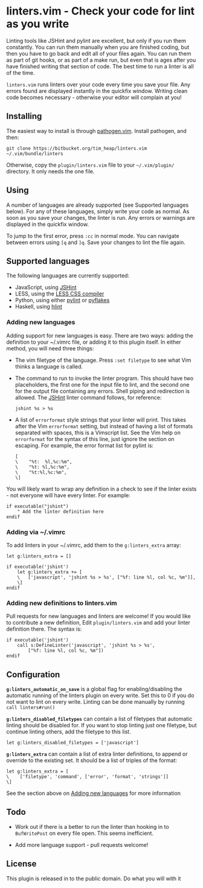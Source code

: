 linters.vim - Check your code for lint as you write
===================================================

Linting tools like JSHint and pylint are excellent, but only if you run them
constantly. You can run them manually when you are finished coding, but then you
have to go back and edit all of your files again. You can run them as part of
git hooks, or as part of a make run, but even that is ages after you have
finished writing that section of code. The best time to run a linter is all of
the time.

`linters.vim` runs linters over your code every time you save your file. Any
errors found are displayed instantly in the quickfix window. Writing clean code
becomes necessary - otherwise your editor will complain at you!

Installing
----------

The easiest way to install is through [pathogen.vim][pathogen]. Install
pathogen, and then:

    git clone https://bitbucket.org/tim_heap/linters.vim ~/.vim/bundle/linters

Otherwise, copy the `plugin/linters.vim` file to your `~/.vim/plugin/`
directory. It only needs the one file.

Using
-----

A number of languages are already supported (see 
Supported languages below). For any of these languages,
simply write your code as normal. As soon as you save your changes, the linter
is run. Any errors or warnings are displayed in the quickfix window.

To jump to the first error, press `:cc` in normal mode.  You can navigate
between errors using `[q` and `]q`. Save your changes to lint the file again.

Supported languages
-------------------

The following languages are currently supported:

* JavaScript, using [JSHint][]
* LESS, using the [LESS CSS compiler][]
* Python, using either [pylint][] or [pyflakes][]
* Haskell, using [hlint][]

### Adding new languages

Adding support for new languages is easy.
There are two ways: adding the definition to your ~/.vimrc file,
or adding it to this plugin itself.
In either method, you will need three things:

* The vim filetype of the language.
  Press `:set filetype` to see what Vim thinks a language is called.

* The command to run to invoke the linter program.
  This should have two placeholders, the first one for the input file to lint,
  and the second one for the output file containing any errors.
  Shell piping and redirection is allowed.
  The [JSHint][] linter command follows, for reference:

      jshint %s > %s

* A list of `errorformat` style strings that your linter will print.
  This takes after the Vim `errorformat` setting,
  but instead of having a list of formats separated with spaces,
  this is a Vimscript list.
  See the Vim help on `errorformat` for the syntax of this line,
  just ignore the section on escaping.
  For example, the error format list for pylint is:

      [
      \    "%t:  %l,%c:%m",
      \    "%t: %l,%c:%m",
      \    "%t:%l,%c:%m",
      \]

You will likely want to wrap any definition in a check to see if the linter
exists - not everyone will have every linter. For example:

    if executable("jshint")
        " Add the linter definition here
    endif

### Adding via ~/.vimrc

To add linters in your ~/.vimrc, add them to the `g:linters_extra` array:

    let g:linters_extra = []

    if executable('jshint')
        let g:linters_extra += [
        \   ['javascript', 'jshint %s > %s', ["%f: line %l, col %c, %m"]],
        \]
    endif

### Adding new definitions to linters.vim

Pull requests for new languages and linters are welcome!
If you would like to contribute a new definition,
Edit `plugin/linters.vim` and add your linter definition there.
The syntax is:

    if executable('jshint')
        call s:DefineLinter('javascript', 'jshint %s > %s',
            ["%f: line %l, col %c, %m"])
    endif

Configuration
-------------

**`g:linters_automatic_on_save`** is a global flag for enabling/disabling the
automatic running of the linters plugin on every write. Set this to 0 if you do
not want to lint on every write. Linting can be done manually by running
`call linters#run()`

**`g:linters_disabled_filetypes`** can contain a list of filetypes that
automatic linting should be disabled for. If you want to stop linting just one
filetype, but continue linting others, add the filetype to this list.

    let g:linters_disabled_filetypes = ['javascript']

**`g:linters_extra`** can contain a list of extra linter definitions, to append
or override to the existing set. It should be a list of triples of the format:

    let g:linters_extra = [
    \    ['filetype', 'command', ['error', 'format', 'strings']]
    \]

See the section above on [Adding new languages](#adding-new-languages) for more
information

Todo
----

* Work out if there is a better to run the linter than hooking in to
  `BufWritePost` on every file open. This seems inefficient.

* Add more language support - pull requests welcome!

License
-------

This plugin is released in to the public domain. Do what you will with it

[pathogen]: http://github.com/tpope/pathogen.vim "tpope/Pathogen.vim"
[JSHint]: https://github.com/jshint/node-jshint "jshint/node-jshint"
[LESS CSS compiler]: https://github.com/cloudhead/less.js "cloudhead/less.js"
[pylint]: http://pypi.python.org/pypi/pylint "pypi/pylint"
[pyflakes]: http://pypi.python.org/pypi/pyflakes/0.5.0 "pypi/pyflakes"
[hlint]: http://community.haskell.org/~ndm/hlint/ "HLint"

